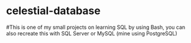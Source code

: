 # celestial-database
#This is one of my small projects on learning SQL by using Bash, you can also recreate this with SQL Server or MySQL (mine using PostgreSQL)
